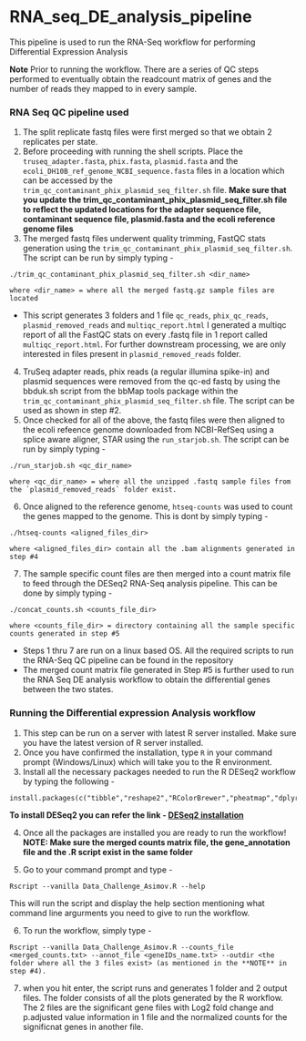 # RNA_seq_DE_analysis_pipeline
This pipeline is used to run the RNA-Seq workflow for performing Differential Expression Analysis

**Note** Prior to running the workflow. There are a series of QC steps performed to eventually obtain the readcount matrix of genes and the number of reads they mapped to in every sample.

### RNA Seq QC pipeline used
1. The split replicate fastq files were first merged so that we obtain 2 replicates per state.
2. Before proceeding with running the shell scripts. Place the `truseq_adapter.fasta`, `phix.fasta`, `plasmid.fasta` and the `ecoli_DH10B_ref_genome_NCBI_sequence.fasta` files in a location which can be accessed by the `trim_qc_contaminant_phix_plasmid_seq_filter.sh` file. **Make sure that you update the trim_qc_contaminant_phix_plasmid_seq_filter.sh file to reflect the updated locations for the adapter sequence file, contaminant sequence file, plasmid.fasta and the ecoli reference genome files**
3. The merged fastq files underwent quality trimming, FastQC stats generation using the `trim_qc_contaminant_phix_plasmid_seq_filter.sh`. The script can be run by simply typing - 
```
./trim_qc_contaminant_phix_plasmid_seq_filter.sh <dir_name>

where <dir_name> = where all the merged fastq.gz sample files are located
```
* This script generates 3 folders and 1 file `qc_reads`, `phix_qc_reads`, `plasmid_removed_reads` and `multiqc_report.html`
I generated a multiqc report of all the FastQC stats on every .fastq file in 1 report called `multiqc_report.html`. For further downstream processing, we are only interested in files present in `plasmid_removed_reads` folder.
4. TruSeq adapter reads, phix reads (a regular illumina spike-in) and plasmid sequences were removed from the qc-ed fastq by using the bbduk.sh script from the bbMap tools package within the `trim_qc_contaminant_phix_plasmid_seq_filter.sh` file. The script can be used as shown in step #2.
5. Once checked for all of the above, the fastq files were then aligned to the ecoli refeence genome downloaded from NCBI-RefSeq using a splice aware aligner, STAR using the `run_starjob.sh`. The script can be run by simply typing - 
```
./run_starjob.sh <qc_dir_name>

where <qc_dir_name> = where all the unzipped .fastq sample files from the `plasmid_removed_reads` folder exist.

``` 
6. Once aligned to the reference genome, `htseq-counts` was used to count the genes mapped to the genome. This is dont by simply typing - 
```
./htseq-counts <aligned_files_dir>

where <aligned_files_dir> contain all the .bam alignments generated in step #4
```

7. The sample specific count files are then merged into a count matrix file to feed through the DESeq2 RNA-Seq analysis pipeline. This can be done by simply typing - 
```
./concat_counts.sh <counts_file_dir>

where <counts_file_dir> = directory containing all the sample specific counts generated in step #5
```
* Steps 1 thru 7 are run on a linux based OS. All the required scripts to run the RNA-Seq QC pipeline can be found in the repository 
* The merged count matrix file generated in Step #5 is further used to run the RNA Seq DE analysis workflow to obtain the differential genes between the two states.

### Running the Differential expression Analysis workflow
1. This step can be run on a server with latest R server installed. Make sure you have the latest version of R server installed.
2. Once you have confirmed the installation, type `R` in your command prompt (Windows/Linux) which will take you to the R environment.
3. Install all the necessary packages needed to run the R DESeq2 workflow by typing the following - 
```
install.packages(c("tibble","reshape2","RColorBrewer","pheatmap","dplyr","ggplot2","optparse"))
```
**To install DESeq2 you can refer the link - [DESeq2 installation](http://bioconductor.org/packages/release/bioc/html/DESeq2.html)**

4. Once all the packages are installed you are ready to run the workflow! **NOTE: Make sure the merged counts matrix file, the gene_annotation file and the .R script exist in the same folder**

5. Go to your command prompt and type - 
```
Rscript --vanilla Data_Challenge_Asimov.R --help
```
This will run the script and display the help section mentioning what command line argurments you need to give to run the workflow.

6. To run the workflow, simply type - 
```
Rscript --vanilla Data_Challenge_Asimov.R --counts_file <merged_counts.txt> --annot_file <geneIDs_name.txt> --outdir <the folder where all the 3 files exist> (as mentioned in the **NOTE** in step #4).
```

7. when you hit enter, the script runs and generates 1 folder and 2 output files. The folder consists of all the plots generated by the R workflow. The 2 files are the significant gene files with Log2 fold change and p.adjusted value information in 1 file and the normalized counts for the significnat genes in another file.
